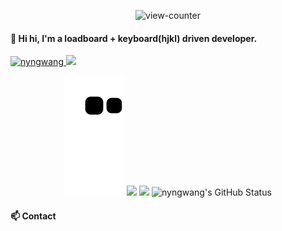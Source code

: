 <p align="center"><img src="https://count.getloli.com/get/@nyngwang.github" alt="view-counter"></p>

#### 👋 Hi hi, I'm a loadboard + keyboard(hjkl) driven developer.

<p align="left"> 
  <a href="https://github.com/nyngwang/nyngwang/">
    <img src="https://komarev.com/ghpvc/?username=nyngwang" alt="nyngwang" />
  </a>
  <!-- <a href="http://twitter.com/;;;;;;;;;;;;">
    <img height="20" src="https://img.shields.io/twitter/follow/;;;;;;;;;;;;;;;;?label=Twitter&logo=twitter&style=flat" />
  </a> -->
  <a href="https://github.com/nyngwang">
    <img height="20" src="https://img.shields.io/github/followers/nyngwang?label=follow&logo=github&style=flat" />
  </a>
  <!-- <a href="https://www.reddit.com/user/;;;;;;;;;;;;;;;;;;;;;">
    <img height="20" src="https://img.shields.io/reddit/user-karma/combined/;;;;;;;;;;;;?label=Reddit&logo=reddit&style=flat" />
  </a> -->
  <!-- <a href="https://stackoverflow.com/users/000000000/;;;;;;;;;;;;;;;">
    <img height="20" src="https://img.shields.io/stackexchange/stackoverflow/r/000000000000?label=StackOverflow&logo=stack-overflow&style=flat" />
  </a> -->
</p>

<p align="center">
  <img src="https://raw.githubusercontent.com/nyngwang/nyngwang/output/github-contribution-grid-snake.svg" />
  <img src="https://github-profile-trophy.vercel.app/?username=nyngwang&column=7&theme=onedark" />
  <img src="https://user-images.githubusercontent.com/24765272/160227540-9e7d4e2e-c997-4979-8b0f-4ba362239b0f.png" width="1000">
  <img src="https://github-readme-stats.vercel.app/api?username=nyngwang&count_private=true&show_icons=true&theme=tokyonight" alt="nyngwang's GitHub Status">
</p>


<!-- ![nyngwang's GitHub Stats](https://github-readme-stats.vercel.app/api?username=nyngwang&count_private=true&show_icons=true&theme=tokyonight) -->


#### 📫 Contact

<!-- - [/u/nyngwang on reddit](https://afk;sdjf;lkasdjfkl;ajsd;klfjas;lkdjf) -->

<!--
**ibhagwan/ibhagwan** is a ✨ _special_ ✨ repository because its `README.md` (this file) appears on your GitHub profile.

Here are some ideas to get you started:

- 🔭 I’m currently working on ...
- 🌱 I’m currently learning ...
- 👯 I’m looking to collaborate on ...
- 🤔 I’m looking for help with ...
- 💬 Ask me about ...
- 📫 How to reach me: ...
- 😄 Pronouns: ...
- ⚡ Fun fact: ...
-->
